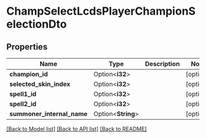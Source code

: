 # ChampSelectLcdsPlayerChampionSelectionDto

## Properties

Name | Type | Description | Notes
------------ | ------------- | ------------- | -------------
**champion_id** | Option<**i32**> |  | [optional]
**selected_skin_index** | Option<**i32**> |  | [optional]
**spell1_id** | Option<**i32**> |  | [optional]
**spell2_id** | Option<**i32**> |  | [optional]
**summoner_internal_name** | Option<**String**> |  | [optional]

[[Back to Model list]](../README.md#documentation-for-models) [[Back to API list]](../README.md#documentation-for-api-endpoints) [[Back to README]](../README.md)


